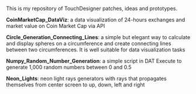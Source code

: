 This is my repository of TouchDesigner patches, ideas and prototypes.

<b>CoinMarketCap_DataViz</b>: a data visualization of 24-hours exchanges and market value on Coin Market Cap via API

<b>Circle_Generation_Connecting_Lines</b>: a simple but elegant way to calculate and display spheres on a circumference and create connecting lines between two circumferences. It is well suitable for data visualization tasks

<b>Numpy_Random_Number_Generation</b>: a simple script in DAT Execute to generate 1,000 random numbers between 0 and 0.5

<b>Neon_Lights</b>: neon light rays generators with rays that propagates themselves from center screen to up, down, left and right
